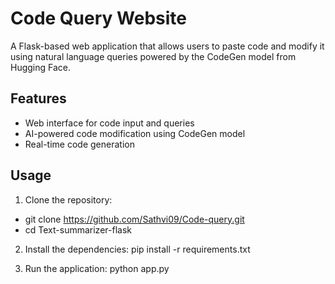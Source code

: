 # Code Query Website

A Flask-based web application that allows users to paste code and modify it using natural language queries powered by the CodeGen model from Hugging Face.

## Features

- Web interface for code input and queries
- AI-powered code modification using CodeGen model
- Real-time code generation

## Usage

1. Clone the repository: 
- git clone https://github.com/Sathvi09/Code-query.git
- cd Text-summarizer-flask

2. Install the dependencies:
pip install -r requirements.txt

3. Run the application:
python app.py
